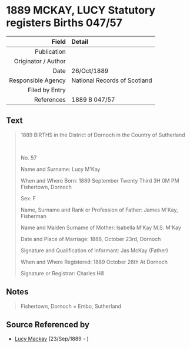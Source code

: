 ﻿---
layout: page
permalink: /sources/s85208394
---

# 1889 MCKAY, LUCY Statutory registers Births 047/57

Field | Detail
---:|:---
Publication | 
Originator / Author | 
Date | 26/Oct/1889
Responsible Agency | National Records of Scotland
Filed by Entry | 
References | 1889 B 047/57

## Text

> 1889 BIRTHS in the District of Dornoch in the Country of Sutherland
>
> <br/>
>
> No. 57
>
> Name and Surname: Lucy M'Kay
>
> When and Where Born: 1889 September Twenty Third 3H 0M PM Fishertown, Dornoch
>
> Sex: F
>
> Name, Surname and Rank or Profession of Father: James M'Kay, Fisherman
>
> Name and Maiden Surname of Mother: Isabella M'Kay M.S. M'Kay
>
> Date and Place of Marriage: 1888, October 23rd, Dornoch
>
> Signature and Qualification of Informant: Jas McKay (Father)
>
> When and Where Registered: 1889 October 26th At Dornoch
>
> Signature or Registrar: Charles Hill
>

## Notes

> Fishertown, Dornoch = Embo, Sutherland
>


## Source Referenced by

* [Lucy Mackay](../people/@16587624@-lucy-mackay-b1889-9-23-d.md) (23/Sep/1889 - )
